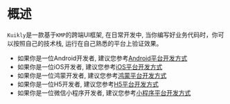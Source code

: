 # 概述

``Kuikly``是一款基于``KMP``的跨端UI框架, 在日常开发中, 当你编写好业务代码时，你可以按照自己的技术栈, 运行在自己熟悉的平台上验证效果。

* 如果你是一位Android开发者, 建议您参考[Android平台开发方式](android-dev.md)
* 如果你是一位iOS开发者, 建议您参考[iOS平台开发方式](ios-dev.md)
* 如果你是一位鸿蒙开发者, 建议您参考[鸿蒙平台开发方式](harmony-dev.md)
* 如果你是一位H5开发者, 建议您参考[H5平台开发方式](web-dev.md)
* 如果你是一位微信小程序开发者, 建议您参考[小程序平台开发方式](miniapp-dev.md)